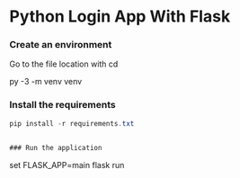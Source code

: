 # Python Login App With Flask

### Create an environment

Go to the file location with cd

py -3 -m venv venv

### Install the requirements

```csharp
pip install -r requirements.txt


### Run the application

```

set FLASK_APP=main
flask run

```

```
